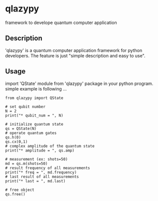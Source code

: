 qlazypy
=======

framework to develope quantum computer application

## Description

'qlazypy' is a quantum computer application framework for python
developers.  The feature is just "simple description and easy to use".

## Usage

import 'QState' module from 'qlazypy' package in your python program.
simple example is following ...

    from qlazypy import QState
    
    # set qubit number
    N = 2
    print("* qubit_num = ", N)

    # initialize quantum state
    qs = QState(N)
	# operate quantum gates
    qs.h(0)
    qs.cx(0,1)
	# complex amplitude of the quantum state
    print("* amplitude = ", qs.amp)

    # measurement (ex: shots=50)
    md = qs.m(shots=50)
	# result frequency of all measurements
    print("* freq = ", md.frequency)
	# last result of all measurements
    print("* last = ", md.last)

    # free object
    qs.free()
